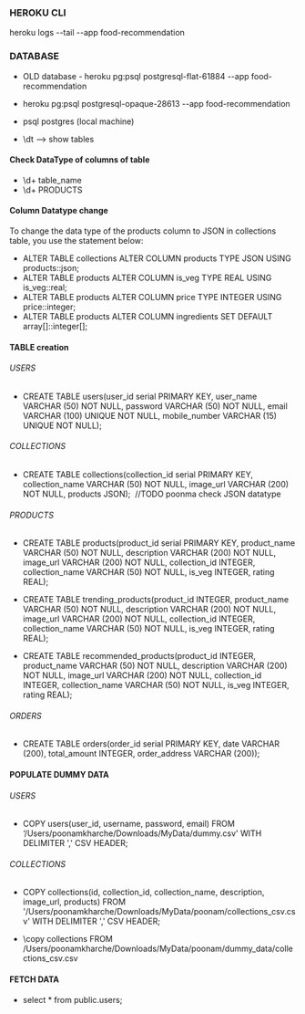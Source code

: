 ### HEROKU CLI
heroku logs --tail --app food-recommendation


### DATABASE
- OLD database - heroku pg:psql postgresql-flat-61884 --app food-recommendation
- heroku pg:psql postgresql-opaque-28613 --app food-recommendation

- psql postgres   (local machine)
- \dt --> show tables

#### Check DataType of columns of table
- \d+ table_name
- \d+ PRODUCTS

#### Column Datatype change
To change the data type of the products column to JSON in collections table, you use the statement below:
- ALTER TABLE collections ALTER COLUMN products TYPE JSON USING products::json;
- ALTER TABLE products ALTER COLUMN is_veg TYPE REAL USING is_veg::real;
- ALTER TABLE products ALTER COLUMN price TYPE INTEGER USING price::integer;
- ALTER TABLE products ALTER COLUMN ingredients SET DEFAULT array[]::integer[];

#### TABLE creation
###### USERS
- CREATE TABLE users(user_id serial PRIMARY KEY, user_name VARCHAR (50) NOT NULL, password VARCHAR (50) NOT NULL, email VARCHAR (100) UNIQUE NOT NULL, mobile_number VARCHAR (15) UNIQUE NOT NULL);

###### COLLECTIONS
- CREATE TABLE collections(collection_id serial PRIMARY KEY, collection_name VARCHAR (50) NOT NULL, image_url VARCHAR (200) NOT NULL, products JSON);  //TODO poonma check JSON datatype

###### PRODUCTS
- CREATE TABLE products(product_id serial PRIMARY KEY, product_name VARCHAR (50) NOT NULL, description VARCHAR (200) NOT NULL, image_url VARCHAR (200) NOT NULL, collection_id INTEGER, collection_name VARCHAR (50) NOT NULL, is_veg INTEGER, rating REAL);

- CREATE TABLE trending_products(product_id INTEGER, product_name VARCHAR (50) NOT NULL, description VARCHAR (200) NOT NULL, image_url VARCHAR (200) NOT NULL, collection_id INTEGER, collection_name VARCHAR (50) NOT NULL, is_veg INTEGER, rating REAL);

- CREATE TABLE recommended_products(product_id INTEGER, product_name VARCHAR (50) NOT NULL, description VARCHAR (200) NOT NULL, image_url VARCHAR (200) NOT NULL, collection_id INTEGER, collection_name VARCHAR (50) NOT NULL, is_veg INTEGER, rating REAL);

###### ORDERS
- CREATE TABLE orders(order_id serial PRIMARY KEY, date VARCHAR (200), total_amount INTEGER, order_address VARCHAR (200)); 

#### POPULATE DUMMY DATA

###### USERS
- COPY users(user_id, username, password, email) FROM ‘/Users/poonamkharche/Downloads/MyData/dummy.csv' WITH DELIMITER ',' CSV HEADER;

###### COLLECTIONS
- COPY collections(id, collection_id, collection_name, description, image_url, products) FROM '/Users/poonamkharche/Downloads/MyData/poonam/collections_csv.csv' WITH DELIMITER ',' CSV HEADER; 

 - \copy collections FROM /Users/poonamkharche/Downloads/MyData/poonam/dummy_data/collections_csv.csv


#### FETCH DATA
- select * from public.users;
